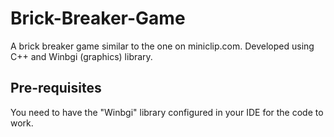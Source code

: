 # Brick-Breaker-Game
A brick breaker game similar to the one on miniclip.com. Developed using C++ and Winbgi (graphics) library.

## Pre-requisites
You need to have the "Winbgi" library configured in your IDE for the code to work.

